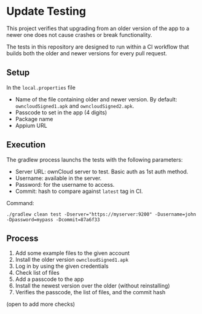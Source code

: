 # Update Testing

This project verifies that upgrading from an older version of the app to a newer one does not cause crashes or break functionality.

The tests in this repository are designed to run within a CI workflow that builds both the older and newer versions for every pull request.

## Setup

In the `local.properties` file

- Name of the file containing older and newer version. By default: `owncloudSigned1.apk` and `owncloudSigned2.apk`.
- Passcode to set in the app (4 digits)
- Package name
- Appium URL

## Execution

The gradlew process launchs the tests with the following parameters:

- Server URL: ownCloud server to test. Basic auth as 1st auth method.
- Username: available in the server.
- Password: for the username to access.
- Commit: hash to compare against `latest` tag in CI.

Command:

```
./gradlew clean test -Dserver="https://myserver:9200" -Dusername=john -Dpassword=mypass -Dcommit=87a6f33
```

## Process

1. Add some example files to the given account
2. Install the older version `owncloudSigned1.apk`
3. Log in by using the given credentials
4. Check list of files
5. Add a passcode to the app
6. Install the newest version over the older (without reinstalling)
7. Verifies the passcode, the list of files, and the commit hash

(open to add more checks)

